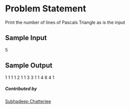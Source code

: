 # Problem Statement
Print the number of lines of Pascals Triangle as is the input


## Sample Input 
5

## Sample Output
1
1 1 
1 2 1
1 3 3 1
1 4 6 4 1

##### Contributed by 
[Subhadeep Chatterjee](https://github.com/subhadeep1912)